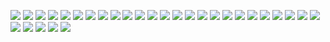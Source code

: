 ![](https://64.media.tumblr.com/f3efa8369c3e1338c708ff77faa562e2/b3d83bbf44993478-55/s100x200/9d279c07135ea758d2ab9b02b414a46ef4feff07.gifv) 
![](https://64.media.tumblr.com/557b4a2bb9a280322393b4fc5aac5bc2/caa86dc6f92c4e03-ee/s100x200/cab5213741622b7d16e4862b2dd7252ac5c3ab7d.gifv) 
![](https://64.media.tumblr.com/77e3ff09ed63c44405482780721ba9de/caa86dc6f92c4e03-ad/s100x200/8b46a0ab5a328dd4867e8479bba5a24a2ee858d8.pnj) 
![](https://64.media.tumblr.com/06ebaae5f5f98447bf6c6f29e47fc09c/32b88294c7dc1d7c-1b/s100x200/721c882e3b98e15bd8c79f56ca8b6dcc5396d30b.jpg) 
![](https://64.media.tumblr.com/a77414c7b4eff83c9d50658c66354192/9af10e6ef50ca95b-d4/s100x200/9914e773a4733fea7b456954bf4230d8cb4b9064.gifv) 
![](https://64.media.tumblr.com/c39baa69b4ad3b82fef2b8e10a5c4fc1/07e80bd723d3bf82-2a/s100x200/f160dcbe8cd3776f7ad86bb5b430d72347b6d452.pnj) 
![](https://64.media.tumblr.com/9245a15dad34f3b6bd5179908407ec73/e16d9c3fd8438e13-af/s100x200/ccf910778204ed13b524dc4db741a009fb08e47c.jpg)
![](https://64.media.tumblr.com/b0b8182e3216c710e5c4d2251201af49/b3d83bbf44993478-9a/s100x200/00f5774708742ebfeed9ea6b5498f3f67d31b173.gifv) 
![](https://64.media.tumblr.com/12da7add0f49f01e1844e5301c5f7357/dde60c1e9dfffeeb-90/s100x200/38963e037a22d18626685aafe10d07f6756f22d5.pnj) 
![](https://64.media.tumblr.com/a188df5c8646719d930518241877f180/dde60c1e9dfffeeb-67/s100x200/a8d8cf4359165dd10bf36255838af7a87e47d15d.jpg) 
![](https://64.media.tumblr.com/2255b4830abed444fc88f21b1b262edc/884eea48d188fc7b-24/s100x200/107402511a16b0ad9848910190c9e8bd6d77871c.pnj) 
![](https://64.media.tumblr.com/13142c5e08eed8649f8e4df1693688cc/884eea48d188fc7b-d5/s100x200/7071a546c70259d8a04c1d560aa6e15c620604ec.pnj) 
![](https://64.media.tumblr.com/a98eb8eeccdd36f87f0c23e9d0be35b1/2b2b6411073cf107-9e/s250x400/87995332fe0538ecc29268d753ef57df1909b08c.pnj) 
![](https://64.media.tumblr.com/9f7aa7377efe3125cd1b656005fafed6/8bdeba2cbc867670-38/s100x200/715dd673fd18d03a4cef14ad827ea17a98a28e77.gifv) 
![](https://64.media.tumblr.com/90ebedb6ecb0340940f0e8a19f386971/11991265bf6769a9-0e/s100x200/622da145c345e4b98fcf6fb4251d80ad8a1b666f.gifv) 
![](https://64.media.tumblr.com/67a6081f8f01d95b6303021d4ddf59ce/aa89517f01352cf3-b0/s100x200/527d75d825a45a942ac863b473765c35cca75148.pnj) 
![](https://64.media.tumblr.com/7f06ba415f6b2fcdfeb1ed97bc137367/9a591c2777a533ae-1a/s100x200/05af04dee1ba2152d4642d876cee31c7d0d75223.pnj) 
![](https://64.media.tumblr.com/84903edef0364645b142b1c80d6fa19e/e6736d38004e0a13-e3/s100x200/d2e5eac746dabd41067941dcaf469114f6746a50.pnj) 
![](https://64.media.tumblr.com/b3867a8cf2b31bbcfc219f3394d09029/509dca664f2eb5e4-e7/s100x200/0dc1569ad5e1d8a52125c2243f699bcdfeae407b.pnj) 
![](https://64.media.tumblr.com/1104290f92d89bfe1a5c74deaf8d51eb/a4c363d27169ee70-7b/s100x200/fa8f6b6847558c848efb5c9425d34e32b2c87a56.pnj) 
![](https://64.media.tumblr.com/ae1f8c2de044ab6926a5475bc5d81e2f/16ec82da45ae318f-0a/s100x200/12dcfb7537ae254668fc78b14eb992981813e5b9.jpg) 
![](https://64.media.tumblr.com/cf029fb8686cab68572dacac5760b4fe/1a875d710482dba1-4d/s100x200/60ec07ba2ea7604ad94b32f2f5409db60e0a51e4.pnj) 
![](https://64.media.tumblr.com/9c498df1cc4b8d9ec609c30b34d2fa03/d916ba42e9e7eac2-d7/s100x200/633ae6faa380bb08440a98dc90214de9d398be0e.gifv) 
![](https://64.media.tumblr.com/cf5936a19155f05ed861c0ce3fcbfa9c/277e876d105190d3-1b/s100x200/be91ad70a13ea99c93a1d662683a4223a3337c68.gifv) 
![](https://64.media.tumblr.com/7ae4772c56062783969b8398b5dfa73e/62e81ddceab68145-1c/s100x200/7d663c14dcf86260375e49c6c71d1fa99d89591d.pnj) 
![](https://64.media.tumblr.com/8eefa88953b55f47124d039097b44aa6/62e81ddceab68145-66/s100x200/5c4e2a0cc88ea3b8cf6cf2ba0f9899f22f229b13.gifv) 
![](https://64.media.tumblr.com/d200cdb0882ae2918e80f07ed2c020c6/62e81ddceab68145-42/s100x200/0179ff44ddbf88c46403cca87a86c332259e6c93.pnj) 
![](https://64.media.tumblr.com/32a566a3460ac8dacee1d00fa9c6e262/f19ac661b7c40558-73/s100x200/be22167090cb94e980c1981d1fcd95385ed2340a.pnj) 
![](https://64.media.tumblr.com/e2687a6f753fed9973fee484f1d9e485/5e3c95ced90a9650-15/s100x200/3294002c5bec8f3bf7865cefa941dbb7b4364a9a.gifv) 
![](https://i.pinimg.com/originals/fc/01/06/fc0106026cb93e313abee670aba1133a.gif)
